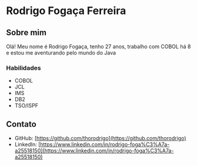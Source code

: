 # Rodrigo Fogaça Ferreira

## Sobre mim
Olá! Meu nome é Rodrigo Fogaça, tenho 27 anos, trabalho com COBOL há 8 e estou me aventurando pelo mundo do Java

### Habilidades

- COBOL
- JCL
- IMS
- DB2
- TSO/ISPF

## Contato

- GitHub: [https://github.com/thorodrigo](https://github.com/thorodrigo)
- LinkedIn: [https://www.linkedin.com/in/rodrigo-foga%C3%A7a-a25518150](https://www.linkedin.com/in/rodrigo-foga%C3%A7a-a25518150)
